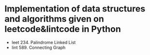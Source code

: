 # Implementation of data structures and algorithms given on leetcode&lintcode in Python

* leet 234. Palindrome Linked List
* lint 589. Connecting Graph
